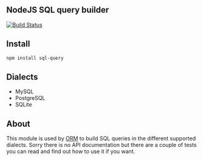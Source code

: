## NodeJS SQL query builder

[![Build Status](https://secure.travis-ci.org/dresende/node-sql-query.png?branch=master)](http://travis-ci.org/dresende/node-sql-query)

## Install

```sh
npm install sql-query
```

## Dialects

- MySQL
- PostgreSQL
- SQLite

## About

This module is used by [ORM](http://dresende.github.com/node-orm2) to build SQL queries in the different supported
dialects. Sorry there is no API documentation but there are a couple of tests you can read and find out how to use
it if you want.
